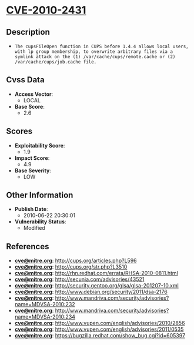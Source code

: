 
# [CVE-2010-2431](http://cups.org/articles.php?L596)

## Description

- `The cupsFileOpen function in CUPS before 1.4.4 allows local users, with lp group membership, to overwrite arbitrary files via a symlink attack on the (1) /var/cache/cups/remote.cache or (2) /var/cache/cups/job.cache file.`

## Cvss Data

- **Access Vector**:
  - LOCAL
- **Base Score**:
  - 2.6

## Scores

- **Exploitability Score**:
  - 1.9
- **Impact Score**:
  - 4.9
- **Base Severity**:
  - LOW

## Other Information

- **Publish Date**:
  - 2010-06-22 20:30:01
- **Vulnerability Status**:
  - Modified

## References

- **cve@mitre.org**: http://cups.org/articles.php?L596
- **cve@mitre.org**: http://cups.org/str.php?L3510
- **cve@mitre.org**: http://rhn.redhat.com/errata/RHSA-2010-0811.html
- **cve@mitre.org**: http://secunia.com/advisories/43521
- **cve@mitre.org**: http://security.gentoo.org/glsa/glsa-201207-10.xml
- **cve@mitre.org**: http://www.debian.org/security/2011/dsa-2176
- **cve@mitre.org**: http://www.mandriva.com/security/advisories?name=MDVSA-2010:232
- **cve@mitre.org**: http://www.mandriva.com/security/advisories?name=MDVSA-2010:234
- **cve@mitre.org**: http://www.vupen.com/english/advisories/2010/2856
- **cve@mitre.org**: http://www.vupen.com/english/advisories/2011/0535
- **cve@mitre.org**: https://bugzilla.redhat.com/show_bug.cgi?id=605397
